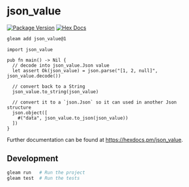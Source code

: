 # json_value

[![Package Version](https://img.shields.io/hexpm/v/json_value)](https://hex.pm/packages/json_value)
[![Hex Docs](https://img.shields.io/badge/hex-docs-ffaff3)](https://hexdocs.pm/json_value/)

```sh
gleam add json_value@1
```
```gleam
import json_value

pub fn main() -> Nil {
  // decode into json_value.Json value
  let assert Ok(json_value) = json.parse("[1, 2, null]", json_value.decode())

  // convert back to a String
  json_value.to_string(json_value)

  // convert it to a `json.Json` so it can used in another Json structure
  json.object([
    #("data", json_value.to_json(json_value))
  ])
}
```

Further documentation can be found at <https://hexdocs.pm/json_value>.

## Development

```sh
gleam run   # Run the project
gleam test  # Run the tests
```
